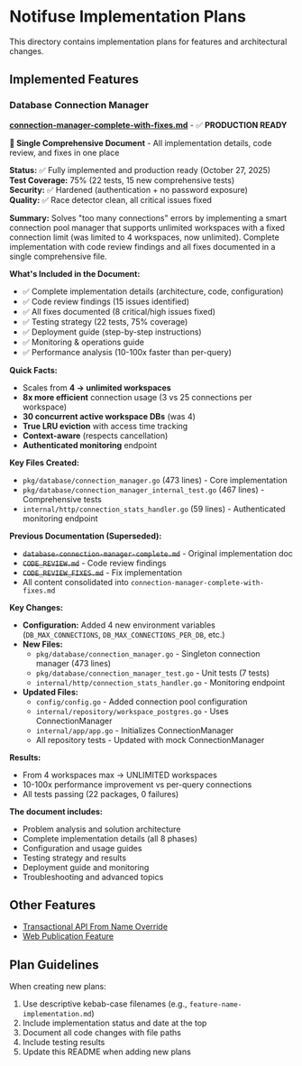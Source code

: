 # Notifuse Implementation Plans

This directory contains implementation plans for features and architectural changes.

## Implemented Features

### Database Connection Manager

**[connection-manager-complete-with-fixes.md](./connection-manager-complete-with-fixes.md)** - ✅ **PRODUCTION READY**

**📄 Single Comprehensive Document** - All implementation details, code review, and fixes in one place

**Status:** ✅ Fully implemented and production ready (October 27, 2025)  
**Test Coverage:** 75% (22 tests, 15 new comprehensive tests)  
**Security:** ✅ Hardened (authentication + no password exposure)  
**Quality:** ✅ Race detector clean, all critical issues fixed

**Summary:** Solves "too many connections" errors by implementing a smart connection pool manager that supports unlimited workspaces with a fixed connection limit (was limited to 4 workspaces, now unlimited). Complete implementation with code review findings and all fixes documented in a single comprehensive file.

**What's Included in the Document:**
- ✅ Complete implementation details (architecture, code, configuration)
- ✅ Code review findings (15 issues identified)
- ✅ All fixes documented (8 critical/high issues fixed)
- ✅ Testing strategy (22 tests, 75% coverage)
- ✅ Deployment guide (step-by-step instructions)
- ✅ Monitoring & operations guide
- ✅ Performance analysis (10-100x faster than per-query)

**Quick Facts:**
- Scales from **4 → unlimited workspaces**
- **8x more efficient** connection usage (3 vs 25 connections per workspace)
- **30 concurrent active workspace DBs** (was 4)
- **True LRU eviction** with access time tracking
- **Context-aware** (respects cancellation)
- **Authenticated monitoring** endpoint

**Key Files Created:**
- `pkg/database/connection_manager.go` (473 lines) - Core implementation
- `pkg/database/connection_manager_internal_test.go` (467 lines) - Comprehensive tests
- `internal/http/connection_stats_handler.go` (59 lines) - Authenticated monitoring endpoint

**Previous Documentation (Superseded):**
- ~~`database-connection-manager-complete.md`~~ - Original implementation doc
- ~~`CODE_REVIEW.md`~~ - Code review findings
- ~~`CODE_REVIEW_FIXES.md`~~ - Fix implementation
- All content consolidated into `connection-manager-complete-with-fixes.md`

**Key Changes:**
- **Configuration:** Added 4 new environment variables (`DB_MAX_CONNECTIONS`, `DB_MAX_CONNECTIONS_PER_DB`, etc.)
- **New Files:**
  - `pkg/database/connection_manager.go` - Singleton connection manager (473 lines)
  - `pkg/database/connection_manager_test.go` - Unit tests (7 tests)
  - `internal/http/connection_stats_handler.go` - Monitoring endpoint
- **Updated Files:**
  - `config/config.go` - Added connection pool configuration
  - `internal/repository/workspace_postgres.go` - Uses ConnectionManager
  - `internal/app/app.go` - Initializes ConnectionManager
  - All repository tests - Updated with mock ConnectionManager

**Results:**
- From 4 workspaces max → UNLIMITED workspaces
- 10-100x performance improvement vs per-query connections
- All tests passing (22 packages, 0 failures)

**The document includes:**
- Problem analysis and solution architecture
- Complete implementation details (all 8 phases)
- Configuration and usage guides
- Testing strategy and results
- Deployment guide and monitoring
- Troubleshooting and advanced topics

## Other Features

- [Transactional API From Name Override](transactional-api-from-name-override.md)
- [Web Publication Feature](web-publication-feature.md)

## Plan Guidelines

When creating new plans:
1. Use descriptive kebab-case filenames (e.g., `feature-name-implementation.md`)
2. Include implementation status and date at the top
3. Document all code changes with file paths
4. Include testing results
5. Update this README when adding new plans
